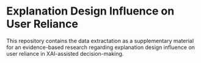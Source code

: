 
# Explanation Design Influence on User Reliance

This repository contains the data extractation as a supplementary material for an evidence-based research regarding explanation design influence on user reliance in XAI-assisted decision-making.
